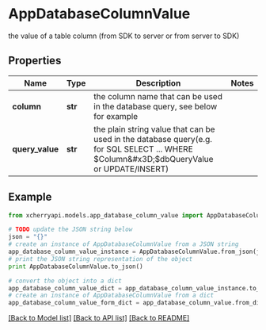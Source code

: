# AppDatabaseColumnValue

the value of a table column (from SDK to server or from server to SDK)

## Properties

Name | Type | Description | Notes
------------ | ------------- | ------------- | -------------
**column** | **str** | the column name that can be used in the database query, see below for example | 
**query_value** | **str** | the plain string value that can be used in the database query(e.g. for SQL SELECT ... WHERE $Column&#x3D;$dbQueryValue or UPDATE/INSERT) | 

## Example

```python
from xcherryapi.models.app_database_column_value import AppDatabaseColumnValue

# TODO update the JSON string below
json = "{}"
# create an instance of AppDatabaseColumnValue from a JSON string
app_database_column_value_instance = AppDatabaseColumnValue.from_json(json)
# print the JSON string representation of the object
print AppDatabaseColumnValue.to_json()

# convert the object into a dict
app_database_column_value_dict = app_database_column_value_instance.to_dict()
# create an instance of AppDatabaseColumnValue from a dict
app_database_column_value_form_dict = app_database_column_value.from_dict(app_database_column_value_dict)
```
[[Back to Model list]](../README.md#documentation-for-models) [[Back to API list]](../README.md#documentation-for-api-endpoints) [[Back to README]](../README.md)


